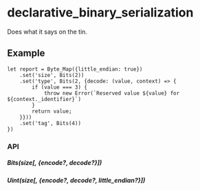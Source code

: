 # declarative_binary_serialization
Does what it says on the tin.

## Example
```
let report = Byte_Map({little_endian: true})
    .set('size', Bits(2))
    .set('type', Bits(2, {decode: (value, context) => {
        if (value === 3) {
            throw new Error(`Reserved value ${value} for ${context._identifier}`)
        }
        return value;
    }}))
    .set('tag', Bits(4))
})
```


### API
##### Bits(size\[, {encode?, decode?}])

##### Uint(size\[, {encode?, decode?, little_endian?}])
